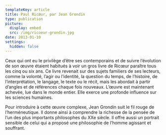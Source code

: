 ```yaml
---
templateKey: article
title: Paul Ricœur, par Jean Grondin
type: publication
picture:
  display: embed
  src: /img/ricoeur-grondin.jpg
date: 2013-01-10
settings:
  hidden: false
---
```

Ceux qui ont eu le privilège d’être ses contemporains et de suivre l’évolution de son œuvre étaient habitués à voir un gros livre de Ricœur paraître tous les cinq ou six ans. Ce livre revenait sur des sujets familiers de ses lecteurs, comme la volonté, l’agir ou l’identité, la question du temps, de l’histoire, de l’interprétation, le langage, le texte ou le récit, mais les abordait à partir d’angles et de références chaque fois nouveaux. L’œuvre est maintenant achevée, lue dans le monde entier. Elle exerce une profonde influence sur les sciences humaines.

Pour introduire à cette œuvre complexe, Jean Grondin suit le fil rouge de l’herméneutique. Il donne ainsi à comprendre la richesse de la pensée de l’un des plus importants philosophes du XXe siècle. Il offre aussi un portrait sensible de celui qui a proposé une philosophie de l’homme agissant et souffrant.